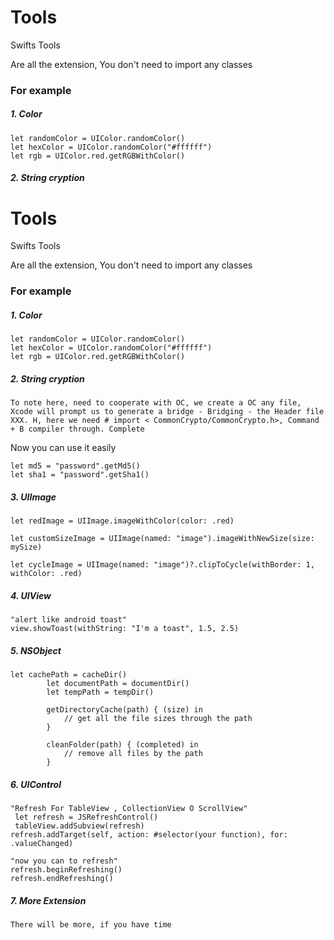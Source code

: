 # Tools
Swifts Tools 

Are all the extension, You don't need to import any classes

### For example
##### 1. Color
```
let randomColor = UIColor.randomColor()
let hexColor = UIColor.randomColor("#ffffff")
let rgb = UIColor.red.getRGBWithColor() 
```

##### 2. String cryption 
# Tools
Swifts Tools 

Are all the extension, You don't need to import any classes

### For example
##### 1. Color
```
let randomColor = UIColor.randomColor()
let hexColor = UIColor.randomColor("#ffffff")
let rgb = UIColor.red.getRGBWithColor() 
```

##### 2. String cryption 
```
To note here, need to cooperate with OC, we create a OC any file, Xcode will prompt us to generate a bridge - Bridging - the Header file XXX. H, here we need # import < CommonCrypto/CommonCrypto.h>, Command + B compiler through. Complete
```
Now you can use it easily

```
let md5 = "password".getMd5()
let sha1 = "password".getSha1()
```
##### 3. UIImage

```
let redImage = UIImage.imageWithColor(color: .red)

let customSizeImage = UIImage(named: "image").imageWithNewSize(size: mySize)

let cycleImage = UIImage(named: "image")?.clipToCycle(withBorder: 1, withColor: .red)

```

##### 4. UIView

```
"alert like android toast"
view.showToast(withString: "I'm a toast", 1.5, 2.5)

```

##### 5. NSObject

```
let cachePath = cacheDir()
        let documentPath = documentDir()
        let tempPath = tempDir()
        
        getDirectoryCache(path) { (size) in
            // get all the file sizes through the path
        }
        
        cleanFolder(path) { (completed) in
            // remove all files by the path
        }
```

##### 6. UIControl

```
"Refresh For TableView , CollectionView O ScrollView"
 let refresh = JSRefreshControl()
 tableView.addSubview(refresh)
refresh.addTarget(self, action: #selector(your function), for: .valueChanged)

"now you can to refresh"
refresh.beginRefreshing()
refresh.endRefreshing()

```

##### 7. More Extension

```
There will be more, if you have time
```



